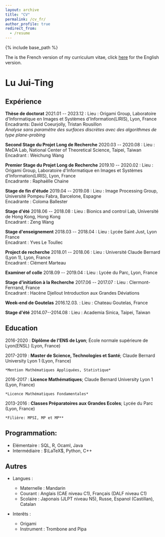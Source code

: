 ```yaml
---
layout: archive
title: "CV"
permalink: /cv_fr/
author_profile: true
redirect_from:
  - /resume
---
```


{% include base_path %}

The is the French version of my curriculum vitae, click [here](https://mothorchids.github.io/cv/) for the English version.

Lu Jui-Ting
============

<!--- 
-------------------     ----------------------------
1 MyAddress                        email@example.com
MyTown 1000                          @twitter_handle
MyCountry                           1800 my-phone-nr
-------------------     ----------------------------
--->

Expérience
----------
**Thèse de doctorat**
2021.01 -- 2023.12
: Lieu : Origami Group, Laboratoire d'Informatique en Images et Systèmes d'Information(LIRIS), Lyon, France\
Encadrants: David Coeurjolly, Tristan Rousillon\
*Analyse sans paramètre des surfaces discrètes avec des algorithmes de type plane-probing*

**Second Stage du Projet Long de Recherche**
2020.03 -- 2020.08
: Lieu : MeDA Lab, National Center of Theoretical Science, Taipei, Taiwan\
Encadrant : Weichung Wang
<!--- Medical image with deeplearning.*--->

**Premier Stage du Projet Long de Recherche**
2019.10 -- 2020.02
: Lieu : Origami Group, Laboratoire d'Informatique en Images et Systèmes d'Information(LIRIS), Lyon, France\
  Encadrante : Raphaëlle Chaine

**Stage de fin d'étude**
2019.04 -- 2019.08
: Lieu : Image Processing Group, Université Pompeu Fabra, Barcelone, Espagne\
  Encadrante : Coloma Ballester

**Stage d'été**
2018.06 -- 2018.08
: Lieu : Bionics and control Lab, Université de Hong Kong, Hong Kong\
  Encadrant : Zeng Wang

**Stage d'enseignement**
2018.03 -- 2018.04
: Lieu : Lycée Saint Just, Lyon France\
  Encadrant : Yves Le Toullec
<!--- Taught maths at local high school--->

**Project de recherche**
2018.01 -- 2018.06
: Lieu : Université Claude Bernard (Lyon 1), Lyon, France\
  Encadrant : Clément Marteau
<!--- Research for the project "EM algorithm".--->

**Examiner of colle**
2018.09 -- 2019.04
: Lieu : Lycée du Parc, Lyon, France
<!--- Conducted oral exams for class préparatoire students.--->

**Stage d'initiation à la Recherche**
2017.06 -- 2017.07
: Lieu : Clermont-Ferrrand, France\
  Encadrant : Hacène Djellout
Introduction aux Grandes Déviations

**Week-end de Goutelas**
2016.12.03.
: Lieu : Chateau Goutelas, France 
<!--- Presented the Cauchy-Kovalewski theorem at “Week-end de Goutelas”, an annual event held by the ENS maths department.--->

**Stage d'été**
2014.07--2014.08
: Lieu : Academia Sinica, Taipei, Taiwan
<!--- Every summer, the mathematics department of Academia Sinica holds a six-week internship for selected undergraduated students.
My work is saved in the second column from the left at [link](https://www.math.sinica.edu.tw/student/anime_2014/).--->



Education
---------

<!--- 
2010-2014 (expected)
:   **PhD, Computer Science**; Awesome University (MyTown)

    *Thesis title: Deep Learning Approaches to the Self-Awesomeness
     Estimation Problem*
--->

2016-2020 
:   **Diplôme de l'ENS de Lyon**; École normale supérieure de Lyon(ENSL) (Lyon, France)

    
2017-2019
:   **Master de Science, Technologies et Santé**; Claude Bernard University Lyon 1 (Lyon, France)

    *Mention Mathématiques Appliquées, Statistique*

2016-2017
:   **Licence Mathématiques**; Claude Bernard University Lyon 1 (Lyon, France)

    *Licence Mathématiques Fondamentales*

2013-2016
:   **Classes Préparatoires aux Grandes Ecoles**; Lycée du Parc (Lyon, France)

    *Filière: MPSI, MP et MP**




Programmation:
----------------------------------------
- Elémentaire : SQL, R, Ocaml, Java
- Intermédiaire : $\LaTeX$, Python, C++

Autres
----------------------------------------

* Langues :

     * Maternelle : Mandarin
     * Courant : Anglais (CAE niveau C1), 
	Français (DALF niveau C1)
     * Scolaire : Japonais (JLPT niveau N5), 
	Russe, Espanol (Castillan), Catalan

* Interêts :

	* Origami
	* Instrument : Trombone and Pipa
